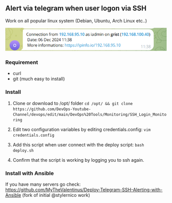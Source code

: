 ## Alert via telegram when user logon via SSH

Work on all popular linux system (Debian, Ubuntu, Arch Linux etc..)

![Example](msg.png)

### Requirement
- curl
- git (much easy to install)

### Install
1) Clone or download to /opt/ folder
```cd /opt/ && git clone https://github.com/DevOps-Youtube-Channel/devops/edit/main/DevOps%20Tools/Monitoring/SSH_Login_Monitoring```

2) Edit two configuration variables by editing credentials.config:
```vim credentials.config```

3) Add this script when user connect with the deploy script:
```bash deploy.sh```

4) Confirm that the script is working by logging you to ssh again.


### Install with Ansible

If you have many servers go check: https://github.com/MyTheValentinus/Deploy-Telegram-SSH-Alerting-with-Ansible (fork of initial @stylernico work)
